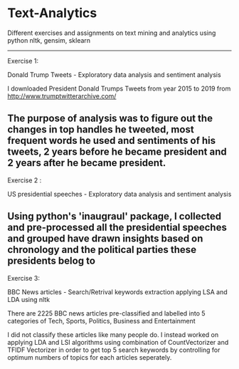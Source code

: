 # Text-Analytics
Different exercises and assignments on text mining and analytics using python nltk, gensim, sklearn

------------
Exercise 1:

Donald Trump Tweets  - Exploratory data analysis and sentiment analysis

I downloaded President Donald Trumps Tweets from year 2015 to 2019 from http://www.trumptwitterarchive.com/

The purpose of analysis was to figure out the changes in top handles he tweeted, most frequent words he used and sentiments of his tweets, 2 years before he became president and 2 years after he became president. 
------------
Exercise 2 :

US presidential speeches - Exploratory data analysis and sentiment analysis

Using python's 'inaugraul' package, I collected and pre-processed all the presidential speeches and grouped have drawn insights based on chronology and the political parties these presidents belog to
------------
Exercise 3:

BBC News articles - Search/Retrival keywords extraction applying LSA and LDA using nltk

There are 2225 BBC news articles pre-classified and labelled into 5 categories of Tech, Sports, Politics, Business and Entertainment

I did not classify these articles like many people do. I instead worked on applying LDA and LSI algorithms using combination of CountVectorizer and TFIDF Vectorizer in order to get top 5 search keywords by controlling for optimum numbers of topics for each articles seperately. 
